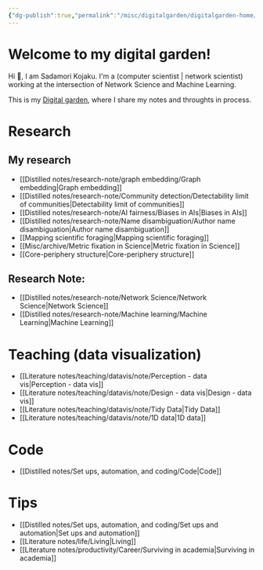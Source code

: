 ```yaml
---
{"dg-publish":true,"permalink":"/misc/digitalgarden/digitalgarden-home/","tags":"gardenEntry","dgHomeLink":true,"dgPassFrontmatter":false}
---
```



# Welcome to my digital garden!

 Hi 👋, I am Sadamori Kojaku. I'm a (computer scientist | network scientist) working at the intersection of Network Science and Machine Learning. 

This is my [Digital garden](https://maggieappleton.com/garden-history), where I share my notes and throughts in process. 

# Research

## My research 
- [[Distilled notes/research-note/graph embedding/Graph embedding|Graph embedding]]
- [[Distilled notes/research-note/Community detection/Detectability limit of communities|Detectability limit of communities]]
- [[Distilled notes/research-note/AI fairness/Biases in AIs|Biases in AIs]]
- [[Distilled notes/research-note/Name disambiguation/Author name disambiguation|Author name disambiguation]]
- [[Mapping scientific foraging|Mapping scientific foraging]]
- [[Misc/archive/Metric fixation in Science|Metric fixation in Science]]
- [[Core-periphery structure|Core-periphery structure]]

## Research Note:
- [[Distilled notes/research-note/Network Science/Network Science|Network Science]]
- [[Distilled notes/research-note/Machine learning/Machine Learning|Machine Learning]]

# Teaching (data visualization)
- [[Literature notes/teaching/datavis/note/Perception - data vis|Perception - data vis]]
- [[Literature notes/teaching/datavis/note/Design - data vis|Design - data vis]]
- [[Literature notes/teaching/datavis/note/Tidy Data|Tidy Data]]
- [[Literature notes/teaching/datavis/note/1D data|1D data]]

# Code
- [[Distilled notes/Set ups, automation, and coding/Code|Code]]


#  Tips
- [[Distilled notes/Set ups, automation, and coding/Set ups and automation|Set ups and automation]]
- [[Literature notes/life/Living|Living]]
- [[Literature notes/productivity/Career/Surviving in academia|Surviving in academia]]